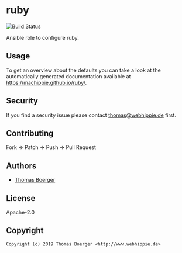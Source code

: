 # ruby

[![Build Status](https://cloud.drone.io/api/badges/machippie/ruby/status.svg)](https://cloud.drone.io/machippie/ruby)

Ansible role to configure ruby.

## Usage

To get an overview about the defaults you can take a look at the automatically generated documentation available at https://machippie.github.io/ruby/.

## Security

If you find a security issue please contact thomas@webhippie.de first.


## Contributing

Fork -> Patch -> Push -> Pull Request


## Authors

* [Thomas Boerger](https://github.com/tboerger)


## License

Apache-2.0


## Copyright

```
Copyright (c) 2019 Thomas Boerger <http://www.webhippie.de>
```
